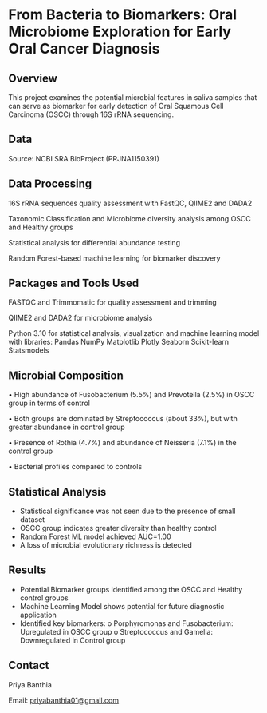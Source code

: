 # From Bacteria to Biomarkers: Oral Microbiome Exploration for Early Oral Cancer Diagnosis

## Overview
This project examines the potential microbial features in saliva samples that can serve as biomarker for early detection of Oral Squamous Cell Carcinoma (OSCC) through 16S rRNA sequencing. 
## Data
Source: NCBI SRA BioProject (PRJNA1150391)
## Data Processing
16S rRNA sequences quality assessment with FastQC, QIIME2 and DADA2

Taxonomic Classification and Microbiome diversity analysis among OSCC and Healthy groups

Statistical analysis for differential abundance testing

Random Forest-based machine learning for biomarker discovery


## Packages and Tools Used
FASTQC and Trimmomatic for quality assessment and trimming

QIIME2 and DADA2 for microbiome analysis

Python 3.10 for statistical analysis, visualization and machine learning model with libraries:
Pandas NumPy Matplotlib Plotly Seaborn Scikit-learn Statsmodels

## Microbial Composition
•	High abundance of Fusobacterium (5.5%) and Prevotella (2.5%) in OSCC group in terms of control 

•	Both groups are dominated by Streptococcus (about 33%), but with greater abundance in control group

•	Presence of Rothia (4.7%) and abundance of Neisseria (7.1%) in the control group

•	Bacterial profiles compared to controls

## Statistical Analysis
-	Statistical significance was not seen due to the presence of small dataset
-	OSCC group indicates greater diversity than healthy control
-	Random Forest ML model achieved AUC=1.00
-	A loss of microbial evolutionary richness is detected

## Results

-	Potential Biomarker groups identified among the OSCC and Healthy control groups
-	Machine Learning Model shows potential for future diagnostic application
-	Identified key biomarkers:
o	Porphyromonas and Fusobacterium: Upregulated in OSCC group
o	Streptococcus and Gamella: Downregulated in Control group

## Contact
Priya Banthia

Email: priyabanthia01@gmail.com

